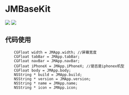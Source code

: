 # JMBaseKit

![](http://img.shields.io/cocoapods/v/JMBaseKit.svg)
![](http://img.shields.io/cocoapods/p/JMBaseKit.svg)


## 代码使用
```
    CGFloat width = JMApp.width; //屏幕宽度
    CGFloat tabBar = JMApp.tabBar;
    CGFloat navBar = JMApp.navBar;
    CGFloat iPhoneX = JMApp.iPhoneX; //是否是iphonex机型
    CGFloat body = JMApp.body;
    NSString * build = JMApp.build;
    NSString * version = JMApp.version;
    NSString * name = JMApp.name;
    NSString * icon = JMApp.icon;

```
